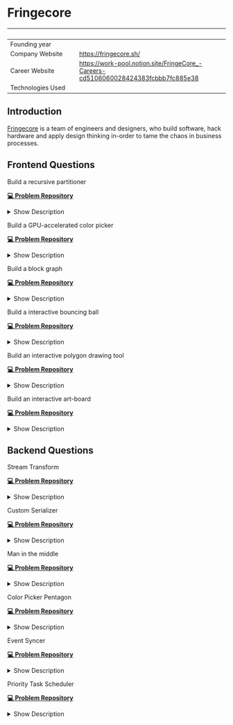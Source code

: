 # Fringecore

| <img width="441" height="1"> | <img width="441" height="1"> |
| :-| :- |
| Founding year | |
| Company Website | https://fringecore.sh/ |
| Career Website | https://work-pool.notion.site/FringeCore_-Careers-cd5106060028424383fcbbb7fc885e38 |
| Technologies Used|  |

## Introduction
[Fringecore](https://fringecore.sh/) is a team of engineers and designers, who build software, hack hardware and apply design thinking in-order to tame the chaos in business processes.

## Frontend Questions

<article>

Build a recursive partitioner

[**💻 Problem Repository**](https://github.com/fringecore/fringecore-frontend-challenge-recursive-partitioning)
<details><summary>Show Description</summary>

![](../resource/fringecore-images/recursive-partitioner.webp)

Your task is to create a recursive partitioner. Upon opening the project, users should be greeted with a random background color and two buttons labeled "v" and "h." The "v" button allows the screen to be split vertically, while the "h" button splits it horizontally. When a split occurs, one partition should retain its original color, and the newly created partition should adopt a new random color. Each partition should remain interactive and allow further splits. Additionally, if multiple partitions exist, users should have the option to remove any partition. All partitions should be resizable by clicking and dragging their edges.
</details>
</article>

<article>

Build a GPU-accelerated color picker

[**💻 Problem Repository**](https://github.com/fringecore/fringecore-frontend-challenge-colorpicker-pentagon)
<details><summary>Show Description</summary>

Develop a GPU-accelerated color picker with a unique pentagon shape, focusing on implementing the core color computation logic using GPU.js, while utilizing the provided React wrapper and UI components. The color picker should generate smooth gradients, handling hue transitions across the color spectrum. Horizontal gradients should transition from white to the primary color, while vertical gradients should range from white to black. 

The implementation must include precise RGB channel calculations based on the current hue, ensure smooth transitions between primary colors, handle the alpha channel correctly, and deliver pixel-perfect gradient rendering. 

Your primary task is to implement the kernelFunction in kernel.js, which will take three parameters—canvas width, canvas height, and the current hue value (0–1)—to compute appropriate RGB values for each pixel, manage color transitions, and return the correct channel value based on the thread position.
</details>
</article>

<article>

Build a block graph

[**💻 Problem Repository**](https://github.com/fringecore/fringecore-frontend-challenge-block-graph)
<details><summary>Show Description</summary>

![](../resource/fringecore-images/block-graph.webp)

Build an interactive page where, upon loading, a block appears at a random position on the screen. Each block should feature a "+" button, which, when pressed, spawns a new block at another random position. All blocks should be draggable using mouse clicks, allowing users to reposition them freely. A dashed line should visually connect each new block to its parent, i.e., the block on which the "+" button was pressed. These connecting lines must dynamically adjust their position to reflect any movement of the parent or child blocks, maintaining their connection at all times.
</details>
</article>

<article>

Build a interactive bouncing ball

[**💻 Problem Repository**](https://github.com/fringecore/fringecore-frontend-challenge-bouncing-ball)
<details><summary>Show Description</summary>

Create an interactive bouncing ball simulation featuring a ball centered on a blank canvas at the start. 

Display instructions prompting the user to "Click to launch the ball!" Upon clicking, the ball should launch toward the clicked position, bouncing off the canvas boundaries with realistic elastic collisions. Its speed should gradually decrease due to friction, eventually stopping when the speed becomes negligible. At this point, the instructions should reappear, inviting the user to relaunch the ball. Implement core physics features, including constant initial velocity, angle-based directional movement, elastic boundary collisions, and friction-based speed reduction. 

Avoid using any physics or animation libraries, but you may use build tools like Vite or Create React App, and basic styling libraries such as Tailwind.
</details>
</article>

<article>

Build an interactive polygon drawing tool

[**💻 Problem Repository**](https://github.com/fringecore/fringecore-frontend-challenge-draw-polygon)
<details><summary>Show Description</summary>

Build an interactive polygon drawing tool that features a blank canvas upon project initialization, allowing users to create and edit polygons. Users can define a polygon by clicking points to create vertices and closing the shape by clicking near the starting point. Multiple polygons can be drawn on the same canvas, each created by sequential clicks, with a dashed line previewing the next edge before the polygon is closed. Closed polygons are automatically filled with a semi-transparent color.

The tool should also support editing: vertices are displayed as draggable points, enabling users to modify the shape of the polygons. Multiple polygons can be edited independently without interfering with each other. Smooth dragging functionality must be implemented for seamless vertex adjustments, and overlapping polygons should be handled correctly.

The implementation should use React and SVG for rendering, with React's built-in state management to manage multiple polygons effectively. Focus on writing clean, maintainable code, and use any preferred build tool such as Vite or Create React App. Styling can be enhanced with libraries like Tailwind if needed.
</details>
</article>

<article>

Build an interactive art-board

[**💻 Problem Repository**](https://github.com/fringecore/fringecore-frontend-challenge-art-board)
<details><summary>Show Description</summary>

Build an interactive art-board featuring a clean white canvas and two tools— a pen tool and an eraser tool—accessible from the top toolbar. When the pen tool is selected, users can draw on the canvas by pressing and holding the mouse button while moving the cursor, creating continuous lines. Releasing the mouse button stops the drawing action.

When the eraser tool is selected, users can erase any drawn lines by pressing and holding the mouse button while moving the cursor over the lines. The eraser should visibly indicate its area of effect, ensuring users can clearly see what will be erased.

The implementation should be lightweight and not rely on external drawing or canvas libraries. You may structure the code in any way you prefer, using build tools like Vite or Create React App, with optional basic styling enhancements via libraries like Tailwind. Focus on creating intuitive functionality for seamless drawing and erasing experiences.
</details>
</article>




## Backend Questions

<article>

Stream Transform

[**💻 Problem Repository**](https://github.com/Abir66/fringecore-backend-challenges/tree/main/stream-transform)

<details><summary>Show Description</summary>
There is a TCP server that gives out top secret information mixed with random data. You need to make another server that will connects to this server, reads the streams of text and outputs the same data but with the top-secret data hidden and replaced with dashes.

We don’t really know when the data will end, hence it is absolutely critical that our proxy server that hides secret information does not wait for the entire data before giving output.
</details>
</article>



<article>

Custom Serializer

[**💻 Problem Repository**](https://github.com/Abir66/fringecore-backend-challenges/tree/main/custom-serializer)

<details><summary>Show Description</summary>
You are given a complex object. You need to write a function that will convert this object into a string with some specific rules.

Sample Input
![](../resource/fringecore-images/custom-serializer-input.png)

Sample Output
![](../resource/fringecore-images/custom-serializer-output.png)
</details>
</article>



<article>

Man in the middle

[**💻 Problem Repository**](https://github.com/Abir66/fringecore-backend-challenges/tree/main/man-in-the-middle)

<details><summary>Show Description</summary>
Secure messages exchanged between two individuals, faisal and monjur, were intercepted, but the encryption and protocol used are custom and complex.

***Encryption Details:***

- The encryption keys are `8` bytes long.
- Each message is encrypted with a different key using just `XOR`.
- Messages include the sender's username in lowercase, appended as a prefix with a colon, e.g., `faisal:hello`.
- Messages are padded with newlines (`\n`) to ensure the total length is a multiple of `7` bytes.
- After padding, the message is split into groups of `7` bytes, and an index byte is prepended to each group, turning them into `8-byte` blocks.
- All groups, except the first, are shuffled randomly.
- Each group is then encrypted and `Base64` encoded.
- `faisal` initiates the dialogue.

***What To Build***

1. Write a Node.js program to decrypt and reconstruct the original messages to uncover the content of their communication.
2. Your program should write a file named `decrypted.json` with all the messages in an array.

</details>
</article>




<article>

Color Picker Pentagon

[**💻 Problem Repository**](https://github.com/Abir66/fringecore-backend-challenges/tree/main/colorpicker-pentagon)

<details><summary>Show Description</summary>

![color-picker](../resource/fringecore-images/color-picker-pentagon.png)

Create a GPU-accelerated color picker with a unique pentagon shape. You'll be implementing the core color computation logic using GPU.js, while we provide the React wrapper and UI components.

1. Core Requirements:
    - Implement a kernel function that generates a color picker gradient
    - Handle hue transitions across the color spectrum
    - Create horizontal gradients from white to the primary color
    - Apply vertical gradients from white to black
2. Color Computation Features:
    - RGB channel calculations based on hue value
    - Smooth transitions between primary colors
    - Proper alpha channel handling
    - Pixel-perfect gradient rendering

**Your Task**

Implement the `kernelFunction` in `kernel.js` that:

1. Takes three parameters:
    - `width`: Canvas width
    - `height`: Canvas height
    - `hue`: Current hue value (0-1)
2. Computes appropriate RGB values for each pixel
3. Handles color transitions and gradients
4. Returns the correct channel value based on the thread position

</details>
</article>



<article>

Event Syncer

[**💻 Problem Repository**](https://github.com/Abir66/fringecore-backend-challenges/tree/main/event-syncer)

<details><summary>Show Description</summary>

We want to build an awkward mix between a real-time long-polling server and a queue system.

[Video explanation from team Fringecore_](https://www.tella.tv/video/event-syncer-1-416j)

***Event Life-cycle***

1. Events are automatically cleared after 2 minutes
2. Each event is associated with a specific key

***Consumption Mechanism***

1. Each unique combination of `key` and `groupId` represents a distinct consumer group
2. When a consumer group requests events, it will receive ALL unconsumed events for that specific key
3. Once events are consumed by a group, they are marked as consumed and won't be returned again
4. If multiple consumers in the same group request events, only one will receive the available events

***Endpoint Behaviors***

1. `GET /blocking-get?key=meow&groupId=3`:
    - Waits up to 30 seconds for event to be pushed with the key `meow`
    - If there are already unconsumed events for  key `meow` and groupId `3`, return all unconsumed events for that specific key and group
    - Returns an empty array `[]` if no events arrive within 30 seconds
2. `POST /push?key=meow`:
    - Adds new event to the `meow` event queue
    - Does not specify which consumer group will receive the event
    - Multiple events can be pushed under a single key.
</details>
</article>



<article>

Priority Task Scheduler

[**💻 Problem Repository**](https://github.com/Abir66/fringecore-backend-challenges/tree/main/priority-task-scheduler)

<details><summary>Show Description</summary>

***What To Build***

Modify the function `processTask()` in `challenge.mjs` in such way that:

- **Single Task Processing:** Ensure the program processes only one task at a time.
- **Task Duration:** Each task should be processed for exactly `5` seconds.
- **Priority Handling:**
    - If a new task with **higher priority** arrives while a task is being processed, the program should:
        - Pause the current task.
        - Process the **higher priority** task immediately.
    - Once the higher priority task is completed, the paused task should **resume processing** from where it left off.
- **Task Management:** Maintain a smooth workflow for handling task interruptions and resumptions to ensure no task is lost or delayed indefinitely.

[Video explanation from team Fringecore_](https://www.tella.tv/video/priority-task-scheduler-6lao)
</details>
</article>
